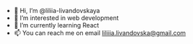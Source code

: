 - 👋 Hi, I’m @liliia-livandovskaya
- 👀 I’m interested in web development
- 🌱 I’m currently learning React
- 📫 You can reach me on email liliiia.livandovska@gmail.com


